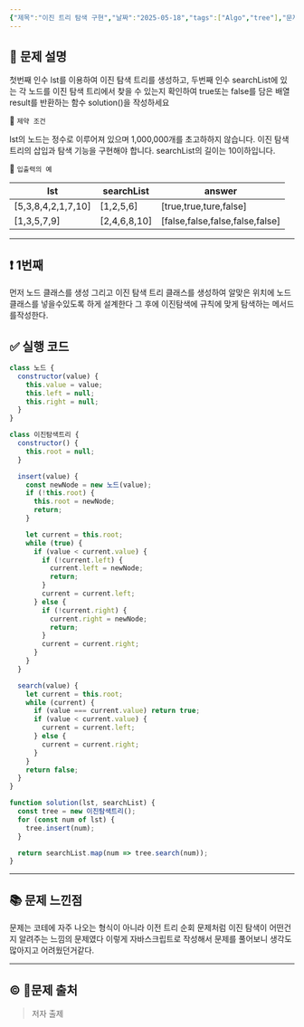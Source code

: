 ```yaml
---
{"제목":"이진 트리 탐색 구현","날짜":"2025-05-18","tags":["Algo","tree"],"문제 번호":"27","출처":"저자 출제","dg-publish":true,"permalink":"/공부/Algo/트리/이진 트리 탐색 구현/","dgPassFrontmatter":true,"created":"2025-05-18T21:27:46.327+09:00","updated":"2025-05-18T21:40:09.787+09:00"}
---
```


## 📔 문제 설명

첫번째 인수 lst를 이용하여 이진 탐색 트리를 생성하고, 두번째 인수 searchList에 있는 각 노드를 이진 탐색 트리에서 찾을 수 있는지 확인하여 true또는 false를 담은 배열 result를 반환하는 함수 solution()을 작성하세요

📓 `제약 조건`

lst의 노드는 정수로 이루어져 있으며 1,000,000개를 초고하하지 않습니다.
이진 탐색 트리의 삽입과 탐색 기능을 구현해야 합니다.
searchList의 길이는 10이하입니다.

📓 `입출력의 예`

| lst                | searchList   | answer                          |
| ------------------ | ------------ | ------------------------------- |
| [5,3,8,4,2,1,7,10] | [1,2,5,6]    | [true,true,ture,false]          |
| [1,3,5,7,9]        | [2,4,6,8,10] | [false,false,false,false,false] |


---
## ❗ 1번째

먼저 노드 클래스를 생성 그리고 이진 탐색 트리 클래스를 생성하여 알맞은 위치에 노드 클래스를 넣을수있도록 하게 설계한다 그 후에 이진탐색에 규칙에 맞게 탐색하는 메서드를작성한다.
<br>
## ✅ 실행 코드
```js
class 노드 {
  constructor(value) {
    this.value = value;
    this.left = null;
    this.right = null;
  }
}

class 이진탐색트리 {
  constructor() {
    this.root = null;
  }

  insert(value) {
    const newNode = new 노드(value);
    if (!this.root) {
      this.root = newNode;
      return;
    }

    let current = this.root;
    while (true) {
      if (value < current.value) {
        if (!current.left) {
          current.left = newNode;
          return;
        }
        current = current.left;
      } else {
        if (!current.right) {
          current.right = newNode;
          return;
        }
        current = current.right;
      }
    }
  }

  search(value) {
    let current = this.root;
    while (current) {
      if (value === current.value) return true;
      if (value < current.value) {
        current = current.left;
      } else {
        current = current.right;
      }
    }
    return false;
  }
}

function solution(lst, searchList) {
  const tree = new 이진탐색트리();
  for (const num of lst) {
    tree.insert(num);
  }

  return searchList.map(num => tree.search(num));
}
```
---
## 📚 문제 느낀점

문제는 코테에 자주 나오는 형식이 아니라 이전 트리 순회 문제처럼 이진 탐색이 어떤건지 알려주는 느낌의 문제였다 이렇게 자바스크립트로 작성해서 문제를 풀어보니 생각도 많아지고 어려웠던거같다.

---
## © 문제 출처

> 저자 출제
